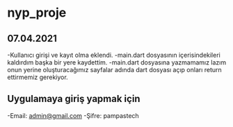 # nyp_proje

## 07.04.2021
-Kullanıcı girişi ve kayıt olma eklendi.
-main.dart dosyasının içerisindekileri kaldırdım başka bir yere kaydettim.
-main.dart dosyasına yazmamamız lazım onun yerine oluşturacağımız sayfalar adında dart dosyası açıp onları return ettirmemiz gerekiyor.

## Uygulamaya giriş yapmak için
-Email: admin@gmail.com
-Şifre: pampastech
